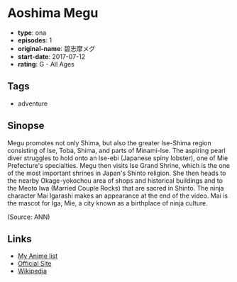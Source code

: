 # Aoshima Megu

-   **type**: ona
-   **episodes**: 1
-   **original-name**: 碧志摩メグ
-   **start-date**: 2017-07-12
-   **rating**: G - All Ages

## Tags

-   adventure

## Sinopse

Megu promotes not only Shima, but also the greater Ise-Shima region consisting of Ise, Toba, Shima, and parts of Minami-Ise. The aspiring pearl diver struggles to hold onto an Ise-ebi (Japanese spiny lobster), one of Mie Prefecture's specialties. Megu then visits Ise Grand Shrine, which is the one of the most important shrines in Japan's Shinto religion. She then heads to the nearby Okage-yokochou area of shops and historical buildings and to the Meoto Iwa (Married Couple Rocks) that are sacred in Shinto. The ninja character Mai Igarashi makes an appearance at the end of the video. Mai is the mascot for Iga, Mie, a city known as a birthplace of ninja culture.

(Source: ANN)

## Links

-   [My Anime list](https://myanimelist.net/anime/35933/Aoshima_Megu)
-   [Official Site](http://ama-megu.com/)
-   [Wikipedia](https://ja.wikipedia.org/wiki/%E7%A2%A7%E5%BF%97%E6%91%A9%E3%83%A1%E3%82%B0)
